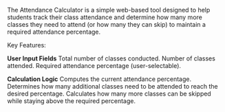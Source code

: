 The Attendance Calculator is a simple web-based tool designed to help students track their class attendance and determine how many more classes they need to attend (or how many they can skip) to maintain a required attendance percentage.

Key Features:

**User Input Fields**
Total number of classes conducted.
Number of classes attended.
Required attendance percentage (user-selectable).

**Calculation Logic**
Computes the current attendance percentage.
Determines how many additional classes need to be attended to reach the desired percentage.
Calculates how many more classes can be skipped while staying above the required percentage.
